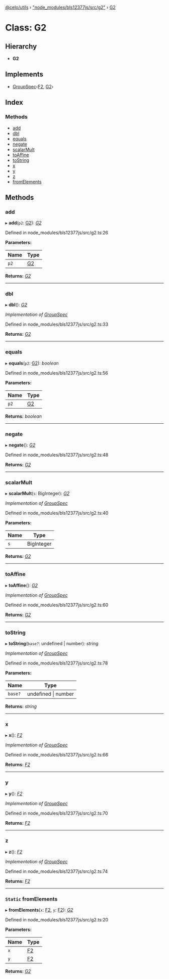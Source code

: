 [@celo/utils](../README.md) › ["node_modules/bls12377js/src/g2"](../modules/_node_modules_bls12377js_src_g2_.md) › [G2](_node_modules_bls12377js_src_g2_.g2.md)

# Class: G2

## Hierarchy

* **G2**

## Implements

* [GroupSpec](../interfaces/_node_modules_bls12377js_src_defs_.groupspec.md)‹[F2](_node_modules_bls12377js_src_f2_.f2.md), [G2](_node_modules_bls12377js_src_g2_.g2.md)›

## Index

### Methods

* [add](_node_modules_bls12377js_src_g2_.g2.md#add)
* [dbl](_node_modules_bls12377js_src_g2_.g2.md#dbl)
* [equals](_node_modules_bls12377js_src_g2_.g2.md#equals)
* [negate](_node_modules_bls12377js_src_g2_.g2.md#negate)
* [scalarMult](_node_modules_bls12377js_src_g2_.g2.md#scalarmult)
* [toAffine](_node_modules_bls12377js_src_g2_.g2.md#toaffine)
* [toString](_node_modules_bls12377js_src_g2_.g2.md#tostring)
* [x](_node_modules_bls12377js_src_g2_.g2.md#x)
* [y](_node_modules_bls12377js_src_g2_.g2.md#y)
* [z](_node_modules_bls12377js_src_g2_.g2.md#z)
* [fromElements](_node_modules_bls12377js_src_g2_.g2.md#static-fromelements)

## Methods

###  add

▸ **add**(`p2`: [G2](_node_modules_bls12377js_src_g2_.g2.md)): *[G2](_node_modules_bls12377js_src_g2_.g2.md)*

Defined in node_modules/bls12377js/src/g2.ts:26

**Parameters:**

Name | Type |
------ | ------ |
`p2` | [G2](_node_modules_bls12377js_src_g2_.g2.md) |

**Returns:** *[G2](_node_modules_bls12377js_src_g2_.g2.md)*

___

###  dbl

▸ **dbl**(): *[G2](_node_modules_bls12377js_src_g2_.g2.md)*

*Implementation of [GroupSpec](../interfaces/_node_modules_bls12377js_src_defs_.groupspec.md)*

Defined in node_modules/bls12377js/src/g2.ts:33

**Returns:** *[G2](_node_modules_bls12377js_src_g2_.g2.md)*

___

###  equals

▸ **equals**(`p2`: [G2](_node_modules_bls12377js_src_g2_.g2.md)): *boolean*

Defined in node_modules/bls12377js/src/g2.ts:56

**Parameters:**

Name | Type |
------ | ------ |
`p2` | [G2](_node_modules_bls12377js_src_g2_.g2.md) |

**Returns:** *boolean*

___

###  negate

▸ **negate**(): *[G2](_node_modules_bls12377js_src_g2_.g2.md)*

Defined in node_modules/bls12377js/src/g2.ts:48

**Returns:** *[G2](_node_modules_bls12377js_src_g2_.g2.md)*

___

###  scalarMult

▸ **scalarMult**(`s`: BigInteger): *[G2](_node_modules_bls12377js_src_g2_.g2.md)*

*Implementation of [GroupSpec](../interfaces/_node_modules_bls12377js_src_defs_.groupspec.md)*

Defined in node_modules/bls12377js/src/g2.ts:40

**Parameters:**

Name | Type |
------ | ------ |
`s` | BigInteger |

**Returns:** *[G2](_node_modules_bls12377js_src_g2_.g2.md)*

___

###  toAffine

▸ **toAffine**(): *[G2](_node_modules_bls12377js_src_g2_.g2.md)*

*Implementation of [GroupSpec](../interfaces/_node_modules_bls12377js_src_defs_.groupspec.md)*

Defined in node_modules/bls12377js/src/g2.ts:60

**Returns:** *[G2](_node_modules_bls12377js_src_g2_.g2.md)*

___

###  toString

▸ **toString**(`base?`: undefined | number): *string*

*Implementation of [GroupSpec](../interfaces/_node_modules_bls12377js_src_defs_.groupspec.md)*

Defined in node_modules/bls12377js/src/g2.ts:78

**Parameters:**

Name | Type |
------ | ------ |
`base?` | undefined &#124; number |

**Returns:** *string*

___

###  x

▸ **x**(): *[F2](_node_modules_bls12377js_src_f2_.f2.md)*

*Implementation of [GroupSpec](../interfaces/_node_modules_bls12377js_src_defs_.groupspec.md)*

Defined in node_modules/bls12377js/src/g2.ts:66

**Returns:** *[F2](_node_modules_bls12377js_src_f2_.f2.md)*

___

###  y

▸ **y**(): *[F2](_node_modules_bls12377js_src_f2_.f2.md)*

*Implementation of [GroupSpec](../interfaces/_node_modules_bls12377js_src_defs_.groupspec.md)*

Defined in node_modules/bls12377js/src/g2.ts:70

**Returns:** *[F2](_node_modules_bls12377js_src_f2_.f2.md)*

___

###  z

▸ **z**(): *[F2](_node_modules_bls12377js_src_f2_.f2.md)*

*Implementation of [GroupSpec](../interfaces/_node_modules_bls12377js_src_defs_.groupspec.md)*

Defined in node_modules/bls12377js/src/g2.ts:74

**Returns:** *[F2](_node_modules_bls12377js_src_f2_.f2.md)*

___

### `Static` fromElements

▸ **fromElements**(`x`: [F2](_node_modules_bls12377js_src_f2_.f2.md), `y`: [F2](_node_modules_bls12377js_src_f2_.f2.md)): *[G2](_node_modules_bls12377js_src_g2_.g2.md)*

Defined in node_modules/bls12377js/src/g2.ts:20

**Parameters:**

Name | Type |
------ | ------ |
`x` | [F2](_node_modules_bls12377js_src_f2_.f2.md) |
`y` | [F2](_node_modules_bls12377js_src_f2_.f2.md) |

**Returns:** *[G2](_node_modules_bls12377js_src_g2_.g2.md)*
